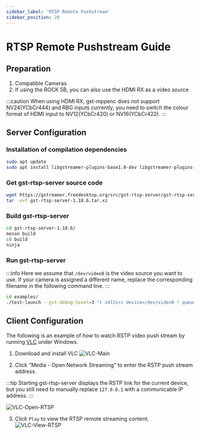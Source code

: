 ```yaml
---
sidebar_label: 'RTSP Remote Pushstream'
sidebar_position: 20
---
```


# RTSP Remote Pushstream Guide

## Preparation

1. Compatible Cameras
2. If using the ROCK 5B, you can also use the HDMI RX as a video source

:::caution
When using HDMI RX, gst-mppenc does not support NV24(YCbCr444) and RBG inputs currently, you need to switch the colour format of HDMI input to NV12(YCbCr420) or NV16(YCbCr422).
:::

## Server Configuration

### Installation of compilation dependencies

```bash
sudo apt update
sudo apt install libgstreamer-plugins-base1.0-dev libgstreamer-plugins-bad1.0-dev build-essential meson libcgroup-dev gobject-introspection libgirepository1.0-dev
```

### Get gst-rtsp-server source code

```bash
wget https://gstreamer.freedesktop.org/src/gst-rtsp-server/gst-rtsp-server-1.18.6.tar.xz
tar -xvf gst-rtsp-server-1.18.6.tar.xz
```
### Build gst-rtsp-server

```bash
cd gst-rtsp-server-1.18.6/
meson build
cd build
ninja
```

### Run gst-rtsp-server

:::info
Here we assume that `/dev/video0` is the video source you want to use. If your camera is assigned a different name, replace the corresponding filename in the following command line.
:::

```bash
cd examples/
./test-launch --gst-debug-level=3 "( v4l2src device=/dev/video0 ! queue ! mpph265enc bps=51200000 rc-mode=vbr !  rtph265pay name=pay0 pt=97 )"
```

## Client Configuration

The following is an example of how to watch RSTP video push stream by running [VLC](https://www.videolan.org/vlc/) under Windows.

1. Download and install VLC
![VLC-Main](/img/general-tutorial/rtsp/VLC-Main-en.webp)

2. Click "Media - Open Network Streaming" to enter the RSTP push stream address.

:::tip
Starting gst-rtsp-server displays the RSTP link for the current device, but you still need to manually replace `127.0.0.1` with a communicable IP address.
:::

![VLC-Open-RTSP](/img/general-tutorial/rtsp/VLC-Open-RTSP-en.webp)

3. Click `Play` to view the RTSP remote streaming content.
![VLC-View-RTSP](/img/general-tutorial/rtsp/VLC-View-RTSP-en.webp)